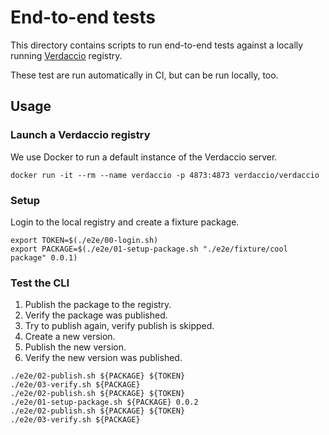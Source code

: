 # End-to-end tests

This directory contains scripts to run end-to-end tests against a locally running [Verdaccio][] registry.

These test are run automatically in CI, but can be run locally, too.

[Verdaccio]: https://verdaccio.org/

## Usage

### Launch a Verdaccio registry

We use Docker to run a default instance of the Verdaccio server.

```shell
docker run -it --rm --name verdaccio -p 4873:4873 verdaccio/verdaccio
```

### Setup

Login to the local registry and create a fixture package.

```shell
export TOKEN=$(./e2e/00-login.sh)
export PACKAGE=$(./e2e/01-setup-package.sh "./e2e/fixture/cool package" 0.0.1)
```

### Test the CLI

1. Publish the package to the registry.
2. Verify the package was published.
3. Try to publish again, verify publish is skipped.
4. Create a new version.
5. Publish the new version.
6. Verify the new version was published.

```shell
./e2e/02-publish.sh ${PACKAGE} ${TOKEN}
./e2e/03-verify.sh ${PACKAGE}
./e2e/02-publish.sh ${PACKAGE} ${TOKEN}
./e2e/01-setup-package.sh ${PACKAGE} 0.0.2
./e2e/02-publish.sh ${PACKAGE} ${TOKEN}
./e2e/03-verify.sh ${PACKAGE}
```

